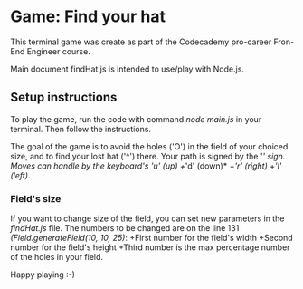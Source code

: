 # Game: Find your hat #

This terminal game was create as part of the Codecademy pro-career Fron-End Engineer course. 

Main document findHat.js is intended to use/play with Node.js.

## Setup instructions ##

To play the game, run the code with command *node main.js* in your terminal. Then follow the instructions.

The goal of the game is to avoid the holes ('O') in the field of your choiced size, and to find your lost hat ('^') there. Your path is signed by the '*' sign. Moves can handle by the keyboard's *'u' (up)*
+*'d' (down)*
+*'r' (right)*
+*'l' (left)*.


### Field's size ###
If you want to change size of the field, you can set new parameters in the *findHat.js* file. The numbers to be changed are on the line 131 *(Field.generateField(10, 10, 25)*:
+First number for the field's width 
+Second number for the field's height
+Third number is the max percentage number of the holes in your field.

Happy playing :-)
